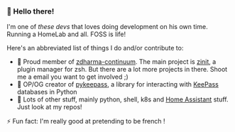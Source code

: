 ### 🍱 Hello there!

I'm one of *these devs* that loves doing development on his own time.
Running a HomeLab and all. FOSS is life!

Here's an abbreviated list of things I do and/or contribute to:

- 👺 Proud member of [zdharma-continuum](https://github.com/zdharma-continuum).
The main project is [zinit](https://github.com/zdharma-continuum/zinit), a
plugin manager for zsh. But there are a lot more projects in there. Shoot me a
email you want to get involved ;)
- 🏣 OP/OG creator of [pykeepass](https://github.com/libkeepass/pykeepass),
a library for interacting with [KeePass](https://keepass.info/) databases in
Python
- 🍥 Lots of other stuff, mainly python, shell, k8s and
[Home Assistant](https://github.com/home-assistant/core) stuff. Just look at my
repos!

⚡ Fun fact: I'm really good at pretending to be french !

<!-- vim: set ft=markdown et ts=2 sw=2 textwidth=80 wrapmargin=2 :-->

